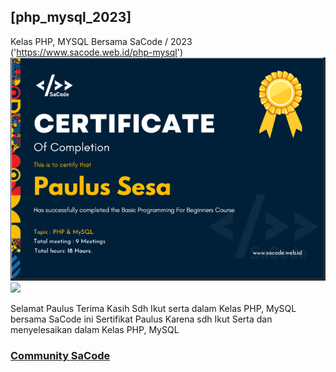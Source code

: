 ## [php_mysql_2023]
Kelas PHP, MYSQL Bersama SaCode / 2023
('https://www.sacode.web.id/php-mysql')
![](./sertificate.png)
![](.topic_or_skills.png)

Selamat Paulus Terima Kasih Sdh Ikut serta dalam Kelas PHP, MySQL bersama SaCode ini Sertifikat Paulus Karena sdh Ikut Serta  dan menyelesaikan dalam Kelas PHP, MySQL

### [Community SaCode](https://www.sacode.web.id/)
